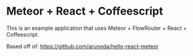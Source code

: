 # Meteor + React + Coffeescript
This is an example application that uses Meteor + FlowRouter + React + Coffeescript.

Based off of: https://github.com/arunoda/hello-react-meteor
